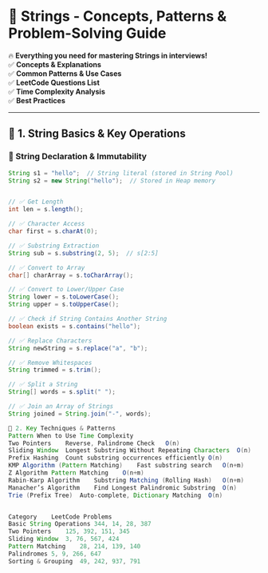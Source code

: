 # 📌 Strings - Concepts, Patterns & Problem-Solving Guide

🔥 **Everything you need for mastering Strings in interviews!**  
✅ **Concepts & Explanations**  
✅ **Common Patterns & Use Cases**  
✅ **LeetCode Questions List**  
✅ **Time Complexity Analysis**  
✅ **Best Practices**

---

## **📌 1. String Basics & Key Operations**

### **🔹 String Declaration & Immutability**

```java
String s1 = "hello";  // String literal (stored in String Pool)
String s2 = new String("hello");  // Stored in Heap memory


// ✅ Get Length
int len = s.length();

// ✅ Character Access
char first = s.charAt(0);

// ✅ Substring Extraction
String sub = s.substring(2, 5);  // s[2:5]

// ✅ Convert to Array
char[] charArray = s.toCharArray();

// ✅ Convert to Lower/Upper Case
String lower = s.toLowerCase();
String upper = s.toUpperCase();

// ✅ Check if String Contains Another String
boolean exists = s.contains("hello");

// ✅ Replace Characters
String newString = s.replace("a", "b");

// ✅ Remove Whitespaces
String trimmed = s.trim();

// ✅ Split a String
String[] words = s.split(" ");

// ✅ Join an Array of Strings
String joined = String.join("-", words);

📌 2. Key Techniques & Patterns
Pattern	When to Use	Time Complexity
Two Pointers	Reverse, Palindrome Check	O(n)
Sliding Window	Longest Substring Without Repeating Characters	O(n)
Prefix Hashing	Count substring occurrences efficiently	O(n)
KMP Algorithm (Pattern Matching)	Fast substring search	O(n+m)
Z Algorithm	Pattern Matching	O(n+m)
Rabin-Karp Algorithm	Substring Matching (Rolling Hash)	O(n+m)
Manacher’s Algorithm	Find Longest Palindromic Substring	O(n)
Trie (Prefix Tree)	Auto-complete, Dictionary Matching	O(n)


Category	LeetCode Problems
Basic String Operations	344, 14, 28, 387
Two Pointers	125, 392, 151, 345
Sliding Window	3, 76, 567, 424
Pattern Matching	28, 214, 139, 140
Palindromes	5, 9, 266, 647
Sorting & Grouping	49, 242, 937, 791
```

